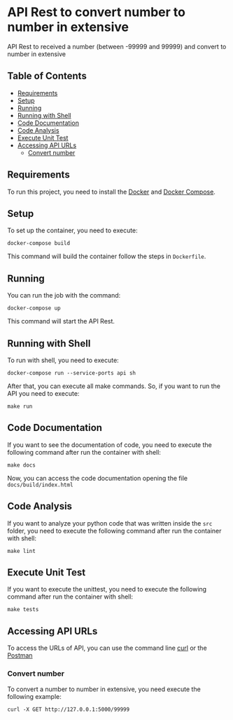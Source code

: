 # API Rest to convert number to number in extensive

API Rest to received a number (between -99999 and 99999) and convert to number in extensive

## Table of Contents

* [Requirements](#requirements)
* [Setup](#setup)
* [Running](#running)
* [Running with Shell](#running-with-shell)
* [Code Documentation](#code-documentation)
* [Code Analysis](#code-analysis)
* [Execute Unit Test](#execute-unit-test)
* [Accessing API URLs](#accessing-api-urls)
    * [Convert number](#convert-number)

## Requirements

To run this project, you need to install the [Docker](https://docs.docker.com/install/) and [Docker Compose](https://docs.docker.com/compose/install/).

## Setup

To set up the container, you need to execute:

```console
docker-compose build
```

This command will build the container follow the steps in ```Dockerfile```.

## Running

You can run the job with the command:

```console
docker-compose up
```

This command will start the API Rest.

## Running with Shell

To run with shell, you need to execute:

```console
docker-compose run --service-ports api sh
```

After that, you can execute all make commands. So, if you want to run the API you need to execute:

```console
make run
```

## Code Documentation

If you want to see the documentation of code, you need to execute the following command after run the container with shell:

```console
make docs
```

Now, you can access the code documentation opening the file ```docs/build/index.html```

## Code Analysis

If you want to analyze your python code that was written inside the ```src``` folder, you need to execute the following command after run the container with shell:

```console
make lint
```

## Execute Unit Test

If you want to execute the unittest, you need to execute the following command after run the container with shell:

```console
make tests
```

## Accessing API URLs

To access the URLs of API, you can use the command line [curl](https://curl.haxx.se/) or the [Postman](https://www.getpostman.com/)

### Convert number

To convert a number to number in extensive, you need execute the following example:

```console
curl -X GET http://127.0.0.1:5000/99999
```